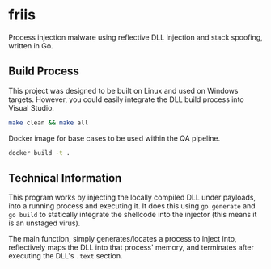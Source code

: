 # friis
Process injection malware using reflective DLL injection and stack spoofing, written in Go.

## Build Process
This project was designed to be built on Linux and used on Windows targets. However, you could easily integrate the DLL build process into Visual Studio.
```bash
make clean && make all
```

Docker image for base cases to be used within the QA pipeline.
```bash
docker build -t .
```

## Technical Information
This program works by injecting the locally compiled DLL under payloads, into a running process and executing it. It does this using `go generate` and `go build` to statically integrate the shellcode into the injector (this means it is an unstaged virus).

The main function, simply generates/locates a process to inject into, reflectively maps the DLL into that process' memory, and terminates after executing the DLL's `.text` section.